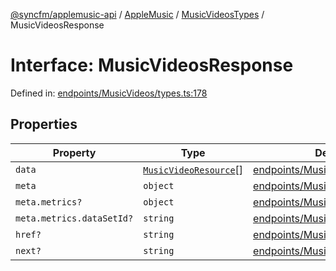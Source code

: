 [@syncfm/applemusic-api](../../../../../../globals.md) / [AppleMusic](../../../index.md) / [MusicVideosTypes](../index.md) / MusicVideosResponse

# Interface: MusicVideosResponse

Defined in: [endpoints/MusicVideos/types.ts:178](https://github.com/sync-fm/applemusic-api/blob/9471caba6a6b5bc92263ffc6e5d9c04672ec1f7f/src/endpoints/MusicVideos/types.ts#L178)

## Properties

| Property | Type | Defined in |
| ------ | ------ | ------ |
| <a id="data"></a> `data` | [`MusicVideoResource`](../type-aliases/MusicVideoResource.md)[] | [endpoints/MusicVideos/types.ts:179](https://github.com/sync-fm/applemusic-api/blob/9471caba6a6b5bc92263ffc6e5d9c04672ec1f7f/src/endpoints/MusicVideos/types.ts#L179) |
| <a id="meta"></a> `meta` | `object` | [endpoints/MusicVideos/types.ts:180](https://github.com/sync-fm/applemusic-api/blob/9471caba6a6b5bc92263ffc6e5d9c04672ec1f7f/src/endpoints/MusicVideos/types.ts#L180) |
| `meta.metrics?` | `object` | [endpoints/MusicVideos/types.ts:181](https://github.com/sync-fm/applemusic-api/blob/9471caba6a6b5bc92263ffc6e5d9c04672ec1f7f/src/endpoints/MusicVideos/types.ts#L181) |
| `meta.metrics.dataSetId?` | `string` | [endpoints/MusicVideos/types.ts:182](https://github.com/sync-fm/applemusic-api/blob/9471caba6a6b5bc92263ffc6e5d9c04672ec1f7f/src/endpoints/MusicVideos/types.ts#L182) |
| <a id="href"></a> `href?` | `string` | [endpoints/MusicVideos/types.ts:186](https://github.com/sync-fm/applemusic-api/blob/9471caba6a6b5bc92263ffc6e5d9c04672ec1f7f/src/endpoints/MusicVideos/types.ts#L186) |
| <a id="next"></a> `next?` | `string` | [endpoints/MusicVideos/types.ts:187](https://github.com/sync-fm/applemusic-api/blob/9471caba6a6b5bc92263ffc6e5d9c04672ec1f7f/src/endpoints/MusicVideos/types.ts#L187) |
